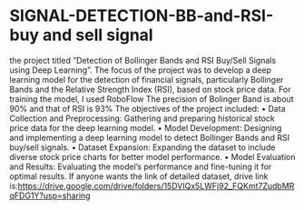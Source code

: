 # SIGNAL-DETECTION-BB-and-RSI-buy and sell signal
 the project titled ”Detection of Bollinger Bands and RSI Buy/Sell Signals using Deep Learning”. The focus of the project was
 to develop a deep learning model for the detection of financial signals, particularly Bollinger
 Bands and the Relative Strength Index (RSI), based on stock price data.
 For training the model, I used RoboFlow 
The precision of Bolinger Band is about 90%
and that of RSI is 93%
 The objectives of the project included:
 • Data Collection and Preprocessing: Gathering and preparing historical stock price
 data for the deep learning model.
 • Model Development: Designing and implementing a deep learning model to detect
 Bollinger Bands and RSI buy/sell signals.
 • Dataset Expansion: Expanding the dataset to include diverse stock price charts for
 better model performance.
 • Model Evaluation and Results: Evaluating the model’s performance and fine-tuning
 it for optimal results.
If anyone wants the link of detailed dataset, drive link is:https://drive.google.com/drive/folders/15DVIQx5LWFj92_FQKmt7ZudbMRqFDG1Y?usp=sharing
